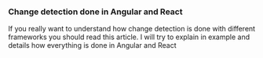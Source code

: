 ### Change detection done in Angular and React

If you really want to understand how change detection is done with different frameworks you should read this article.
I will try to explain in example and details how everything is done in Angular and React

